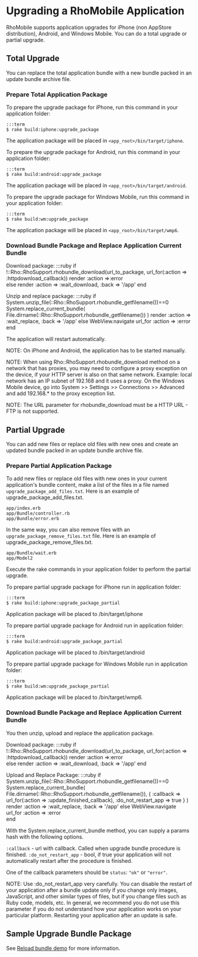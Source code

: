 # Upgrading a RhoMobile Application

RhoMobile supports application upgrades for iPhone (non AppStore distribution), Android, and Windows Mobile. You can do a total upgrade or partial upgrade.

## Total Upgrade

You can replace the total application bundle with a new bundle packed in an update bundle archive file.

### Prepare Total Application Package

To prepare the upgrade package for iPhone, run this command in your application folder:

	:::term
    $ rake build:iphone:upgrade_package

The application package will be placed in `<app_root>/bin/target/iphone`.

To prepare the upgrade package for Android, run this command in your application folder:

	:::term
    $ rake build:android:upgrade_package
    
The application package will be placed in `<app_root>/bin/target/android`.

To prepare the upgrade package for Windows Mobile, run this command in your application folder:

	:::term
    $ rake build:wm:upgrade_package
    
The application package will be placed in `<app_root>/bin/target/wmp6`.

### Download Bundle Package and Replace Application Current Bundle

Download package:
    :::ruby
    if !::Rho::RhoSupport.rhobundle_download(url_to_package, url_for(:action => :httpdownload_callback))
        render :action =>:error    
    else
        render :action => :wait_download, :back => '/app'
    end    

Unzip and replace package:
    :::ruby
    if System.unzip_file(::Rho::RhoSupport.rhobundle_getfilename())==0
        System.replace_current_bundle( File.dirname(::Rho::RhoSupport.rhobundle_getfilename()) )
        render :action => :wait_replace, :back => '/app'
    else
        WebView.navigate url_for :action => :error    
    end

The application will restart automatically.

NOTE: On iPhone and Android, the application has to be started manually.

NOTE: When using Rho::RhoSupport.rhobundle_download method on a network that has proxies, you may need to configure a proxy exception on the device, if your  HTTP server is also on that same network. Example: local network has an IP subnet of 192.168 and it uses a proxy. On the Windows Mobile device, go into System >> Settings >> Connections >> Advanced and add 192.168.* to the proxy exception list. 

NOTE: The URL parameter for rhobundle_download must be a HTTP URL - FTP is not supported.

## Partial Upgrade

You can add new files or replace old files with new ones and create an updated bundle packed in an update bundle archive file.

### Prepare Partial Application Package

To add new files or replace old files with new ones in your current application's bundle content, make a list of the files in a file named `upgrade_package_add_files.txt`. Here is an example of upgrade_package_add_files.txt.

	app/index.erb
	app/Bundle/controller.rb
	app/Bundle/error.erb

In the same way, you can also remove files with an `upgrade_package_remove_files.txt` file. Here is an example of upgrade_package_remove_files.txt.

	app/Bundle/wait.erb
	app/Model2

Execute the rake commands in your application folder to perform the partial upgrade.

To prepare partial upgrade package for iPhone run in application folder:

	:::term
	$ rake build:iphone:upgrade_package_partial

Application package will be placed to /bin/target/iphone

To prepare partial upgrade package for Android run in application folder:

	:::term
	$ rake build:android:upgrade_package_partial

Application package will be placed to /bin/target/android

To prepare partial upgrade package for Windows Mobile run in application folder:

	:::term
	$ rake build:wm:upgrade_package_partial

Application package will be placed to /bin/target/wmp6.

### Download Bundle Package and Replace Application Current Bundle

You then unzip, upload and replace the application package. 

Download package:
    :::ruby
    if !::Rho::RhoSupport.rhobundle_download(url_to_package, url_for(:action => :httpdownload_callback))
        render :action =>:error    
    else
        render :action => :wait_download, :back => '/app'
    end   

Upload and Replace Package:
	:::ruby
	if System.unzip_file(::Rho::RhoSupport.rhobundle_getfilename())==0
	   System.replace_current_bundle( File.dirname(::Rho::RhoSupport.rhobundle_getfilename()),  { :callback => url_for(:action => :update_finished_callback), :do_not_restart_app => true } )
	   render :action => :wait_replace, :back => '/app'
	else
	   WebView.navigate url_for :action => :error    
	end

With the System.replace_current_bundle method, you can supply a params hash with the following options.

`:callback` - url with callback. Called when upgrade bundle procedure is finished.
`:do_not_restart_app` - bool, if true your application will not automatically restart after the procedure is finished.

One of the callback parameters should be `status`: `"ok"` or `"error"`.

NOTE: Use :do_not_restart_app very carefully. You can disable the restart of your application after a bundle update only if you change only images, JavaScript, and other similar types of files, but if you change files such as Ruby code, models, etc. In general, we recommend you do not use this parameter if you do not understand how your application works on your particular platform. Restarting your application after an update is safe.

## Sample Upgrade Bundle Package

See [Reload bundle demo](http://github.com/rhomobile/ReloadBundleDemo) for more information.
